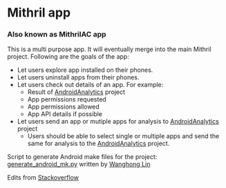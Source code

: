 # Mithril app
### Also known as MithrilAC app
This is a multi purpose app. It will eventually merge into the main Mithril project.
Following are the goals of the app:
* Let users explore app installed on their phones.
* Let users uninstall apps from their phones.
* Let users check out details of an app. For example:
  * Result of [AndroidAnalytics](https://github.com/Ebiquity/AndroidAnalytics) project
  * App permissions requested
  * App permissions allowed
  * App API details if possible
* Let users send an app or mutiple apps for analysis to [AndroidAnalytics](https://github.com/Ebiquity/AndroidAnalytics) project
  * Users should be able to select single or multiple apps and send the same for analysis to the [AndroidAnalytics](https://github.com/Ebiquity/AndroidAnalytics) project.


Script to generate Android make files for the project: [generate_android_mk.py](https://github.com/WanghongLin/generate-android-mk) written by [Wanghong Lin](https://github.com/WanghongLin)

Edits from [Stackoverflow](http://stackoverflow.com/questions/10148171/making-an-app-in-the-android-source-compile-into-system-app-instead-of-data-app)
